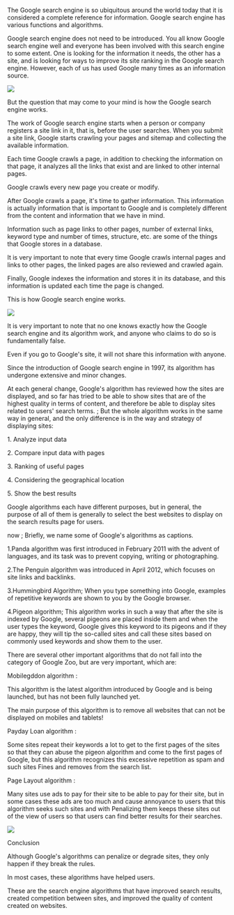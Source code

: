 The Google search engine is so ubiquitous around the world today that it is considered a complete reference for information. Google search engine has various functions and algorithms.

Google search engine does not need to be introduced. You all know Google search engine well and everyone has been involved with this search engine to some extent. One is looking for the information it needs, the other has a site, and is looking for ways to improve its site ranking in the Google search engine. However, each of us has used Google many times as an information source.

![](https://qph.fs.quoracdn.net/main-qimg-c03852bffd1b94868d04bebeebf20cf4-lq)

But the question that may come to your mind is how the Google search engine works.

The work of Google search engine starts when a person or company registers a site link in it, that is, before the user searches. When you submit a site link, Google starts crawling your pages and sitemap and collecting the available information.

Each time Google crawls a page, in addition to checking the information on that page, it analyzes all the links that exist and are linked to other internal pages.

Google crawls every new page you create or modify.

After Google crawls a page, it's time to gather information. This information is actually information that is important to Google and is completely different from the content and information that we have in mind.

Information such as page links to other pages, number of external links, keyword type and number of times, structure, etc. are some of the things that Google stores in a database.

It is very important to note that every time Google crawls internal pages and links to other pages, the linked pages are also reviewed and crawled again.

Finally, Google indexes the information and stores it in its database, and this information is updated each time the page is changed.

This is how Google search engine works.

![](https://qph.fs.quoracdn.net/main-qimg-ecacb547a4ce12fa718a52102ba3c107-lq)

It is very important to note that no one knows exactly how the Google search engine and its algorithm work, and anyone who claims to do so is fundamentally false.

Even if you go to Google's site, it will not share this information with anyone.

Since the introduction of Google search engine in 1997, its algorithm has undergone extensive and minor changes.

At each general change, Google's algorithm has reviewed how the sites are displayed, and so far has tried to be able to show sites that are of the highest quality in terms of content, and therefore be able to display sites related to users' search terms. ; But the whole algorithm works in the same way in general, and the only difference is in the way and strategy of displaying sites:

1\. Analyze input data

2\. Compare input data with pages

3\. Ranking of useful pages

4\. Considering the geographical location

5\. Show the best results

Google algorithms each have different purposes, but in general, the purpose of all of them is generally to select the best websites to display on the search results page for users.

now ; Briefly, we name some of Google's algorithms as captions.

1.Panda algorithm was first introduced in February 2011 with the advent of languages, and its task was to prevent copying, writing or photographing.

2.The Penguin algorithm was introduced in April 2012, which focuses on site links and backlinks.

3.Hummingbird Algorithm; When you type something into Google, examples of repetitive keywords are shown to you by the Google browser.

4.Pigeon algorithm; This algorithm works in such a way that after the site is indexed by Google, several pigeons are placed inside them and when the user types the keyword, Google gives this keyword to its pigeons and if they are happy, they will tip the so-called sites and call these sites based on commonly used keywords and show them to the user.

There are several other important algorithms that do not fall into the category of Google Zoo, but are very important, which are:

Mobilegddon algorithm :

This algorithm is the latest algorithm introduced by Google and is being launched, but has not been fully launched yet.

The main purpose of this algorithm is to remove all websites that can not be displayed on mobiles and tablets!

Payday Loan algorithm :

Some sites repeat their keywords a lot to get to the first pages of the sites so that they can abuse the pigeon algorithm and come to the first pages of Google, but this algorithm recognizes this excessive repetition as spam and such sites Fines and removes from the search list.

Page Layout algorithm :

Many sites use ads to pay for their site to be able to pay for their site, but in some cases these ads are too much and cause annoyance to users that this algorithm seeks such sites and with Penalizing them keeps these sites out of the view of users so that users can find better results for their searches.

![](https://qph.fs.quoracdn.net/main-qimg-736160fcb2c5ca98116827b5b2866e67-lq)

Conclusion

Although Google's algorithms can penalize or degrade sites, they only happen if they break the rules.

In most cases, these algorithms have helped users.

These are the search engine algorithms that have improved search results, created competition between sites, and improved the quality of content created on websites.
